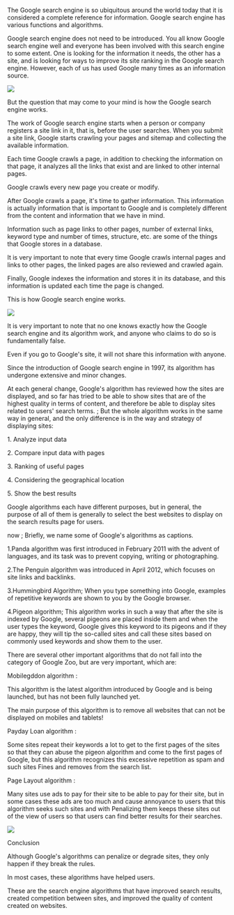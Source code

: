 The Google search engine is so ubiquitous around the world today that it is considered a complete reference for information. Google search engine has various functions and algorithms.

Google search engine does not need to be introduced. You all know Google search engine well and everyone has been involved with this search engine to some extent. One is looking for the information it needs, the other has a site, and is looking for ways to improve its site ranking in the Google search engine. However, each of us has used Google many times as an information source.

![](https://qph.fs.quoracdn.net/main-qimg-c03852bffd1b94868d04bebeebf20cf4-lq)

But the question that may come to your mind is how the Google search engine works.

The work of Google search engine starts when a person or company registers a site link in it, that is, before the user searches. When you submit a site link, Google starts crawling your pages and sitemap and collecting the available information.

Each time Google crawls a page, in addition to checking the information on that page, it analyzes all the links that exist and are linked to other internal pages.

Google crawls every new page you create or modify.

After Google crawls a page, it's time to gather information. This information is actually information that is important to Google and is completely different from the content and information that we have in mind.

Information such as page links to other pages, number of external links, keyword type and number of times, structure, etc. are some of the things that Google stores in a database.

It is very important to note that every time Google crawls internal pages and links to other pages, the linked pages are also reviewed and crawled again.

Finally, Google indexes the information and stores it in its database, and this information is updated each time the page is changed.

This is how Google search engine works.

![](https://qph.fs.quoracdn.net/main-qimg-ecacb547a4ce12fa718a52102ba3c107-lq)

It is very important to note that no one knows exactly how the Google search engine and its algorithm work, and anyone who claims to do so is fundamentally false.

Even if you go to Google's site, it will not share this information with anyone.

Since the introduction of Google search engine in 1997, its algorithm has undergone extensive and minor changes.

At each general change, Google's algorithm has reviewed how the sites are displayed, and so far has tried to be able to show sites that are of the highest quality in terms of content, and therefore be able to display sites related to users' search terms. ; But the whole algorithm works in the same way in general, and the only difference is in the way and strategy of displaying sites:

1\. Analyze input data

2\. Compare input data with pages

3\. Ranking of useful pages

4\. Considering the geographical location

5\. Show the best results

Google algorithms each have different purposes, but in general, the purpose of all of them is generally to select the best websites to display on the search results page for users.

now ; Briefly, we name some of Google's algorithms as captions.

1.Panda algorithm was first introduced in February 2011 with the advent of languages, and its task was to prevent copying, writing or photographing.

2.The Penguin algorithm was introduced in April 2012, which focuses on site links and backlinks.

3.Hummingbird Algorithm; When you type something into Google, examples of repetitive keywords are shown to you by the Google browser.

4.Pigeon algorithm; This algorithm works in such a way that after the site is indexed by Google, several pigeons are placed inside them and when the user types the keyword, Google gives this keyword to its pigeons and if they are happy, they will tip the so-called sites and call these sites based on commonly used keywords and show them to the user.

There are several other important algorithms that do not fall into the category of Google Zoo, but are very important, which are:

Mobilegddon algorithm :

This algorithm is the latest algorithm introduced by Google and is being launched, but has not been fully launched yet.

The main purpose of this algorithm is to remove all websites that can not be displayed on mobiles and tablets!

Payday Loan algorithm :

Some sites repeat their keywords a lot to get to the first pages of the sites so that they can abuse the pigeon algorithm and come to the first pages of Google, but this algorithm recognizes this excessive repetition as spam and such sites Fines and removes from the search list.

Page Layout algorithm :

Many sites use ads to pay for their site to be able to pay for their site, but in some cases these ads are too much and cause annoyance to users that this algorithm seeks such sites and with Penalizing them keeps these sites out of the view of users so that users can find better results for their searches.

![](https://qph.fs.quoracdn.net/main-qimg-736160fcb2c5ca98116827b5b2866e67-lq)

Conclusion

Although Google's algorithms can penalize or degrade sites, they only happen if they break the rules.

In most cases, these algorithms have helped users.

These are the search engine algorithms that have improved search results, created competition between sites, and improved the quality of content created on websites.
